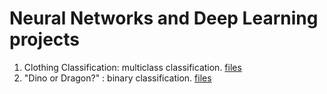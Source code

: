 # Neural Networks and Deep Learning projects

1. Clothing Classification: multiclass classification. [files](/clothing_classification)
2. "Dino or Dragon?" : binary classification. [files](/dino_or_dragon)


